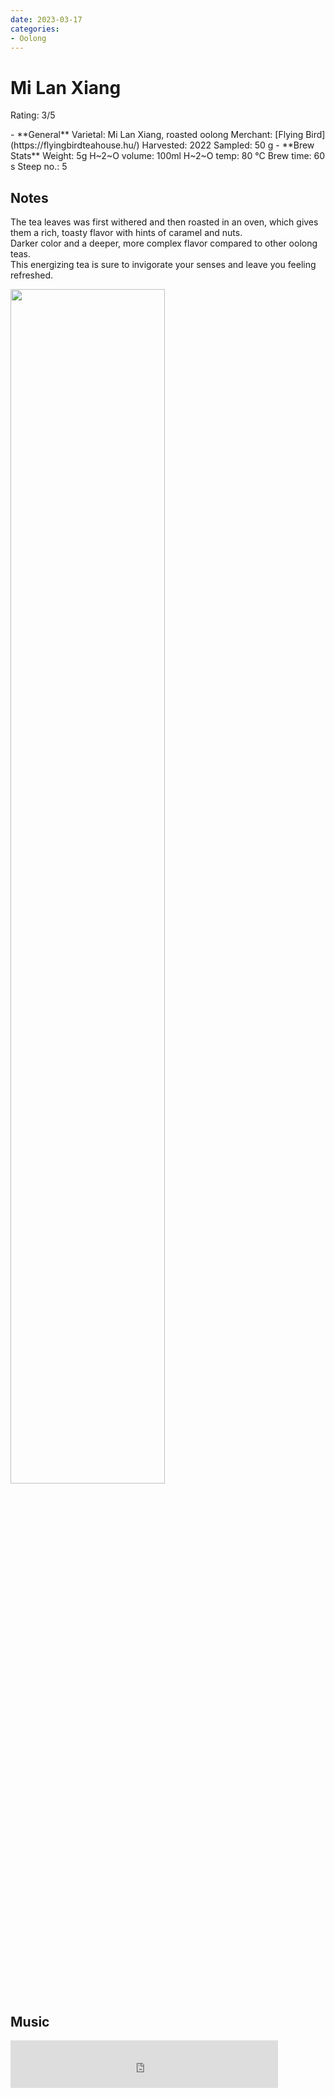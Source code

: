 ```yaml
---
date: 2023-03-17
categories:
- Oolong
---
```

# Mi Lan Xiang

Rating: 3/5


<div class="grid cards" markdown>
- **General**  
Varietal: Mi Lan Xiang, roasted oolong  
Merchant:   [Flying Bird](https://flyingbirdteahouse.hu/)  
Harvested: 2022  
Sampled: 50 g
- **Brew Stats**  
Weight: 5g  
H~2~O volume: 100ml  
H~2~O temp: 80 °C   
Brew time: 60 s  
Steep no.: 5
</div>

## Notes

The tea leaves was first withered and then roasted in an oven, which gives them a rich, toasty flavor with hints of caramel and nuts.  
Darker color and a deeper, more complex flavor compared to other oolong teas.   
This energizing tea is sure to invigorate your senses and leave you feeling refreshed.

<img src="/img/2023-03-17_mi-lan-xiang/wheel.svg" width="70%"></img>

<!-- more -->

## Music

<div style="position: relative; padding-bottom: 15%; height: 0; overflow: hidden; max-width: 100%;"><iframe src="https://embed.tidal.com/tracks/184777618?layout=classic" frameborder="0" allowfullscreen style="position: absolute; top: 0; left: 0; width: 85%; height: 1px; min-height: 100%; margin: 0 auto;"></iframe></div>
